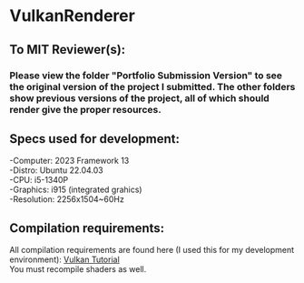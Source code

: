 # VulkanRenderer

## To MIT Reviewer(s):  
### Please view the folder "Portfolio Submission Version" to see the original version of the project I submitted. The other folders show previous versions of the project, all of which should render give the proper resources.




## Specs used for development:  
  -Computer: 2023 Framework 13  
  -Distro: Ubuntu 22.04.03  
  -CPU: i5-1340P  
  -Graphics: i915 (integrated grahics)  
  -Resolution: 2256x1504~60Hz  

## Compilation requirements:  
All compilation requirements are found here (I used this for my development environment): [Vulkan Tutorial](https://vulkan-tutorial.com/Development_environment)  
You must recompile shaders as well.    
